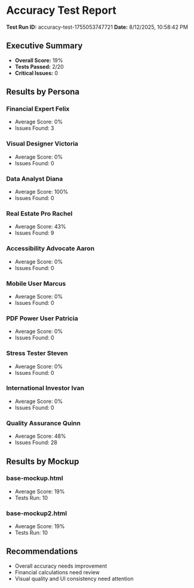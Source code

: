 # Accuracy Test Report

**Test Run ID:** accuracy-test-1755053747721
**Date:** 8/12/2025, 10:58:42 PM

## Executive Summary

- **Overall Score:** 19%
- **Tests Passed:** 2/20
- **Critical Issues:** 0

## Results by Persona

### Financial Expert Felix
- Average Score: 0%
- Issues Found: 3

### Visual Designer Victoria
- Average Score: 0%
- Issues Found: 0

### Data Analyst Diana
- Average Score: 100%
- Issues Found: 0

### Real Estate Pro Rachel
- Average Score: 43%
- Issues Found: 9

### Accessibility Advocate Aaron
- Average Score: 0%
- Issues Found: 0

### Mobile User Marcus
- Average Score: 0%
- Issues Found: 0

### PDF Power User Patricia
- Average Score: 0%
- Issues Found: 0

### Stress Tester Steven
- Average Score: 0%
- Issues Found: 0

### International Investor Ivan
- Average Score: 0%
- Issues Found: 0

### Quality Assurance Quinn
- Average Score: 48%
- Issues Found: 28

## Results by Mockup

### base-mockup.html
- Average Score: 19%
- Tests Run: 10

### base-mockup2.html
- Average Score: 19%
- Tests Run: 10

## Recommendations

- Overall accuracy needs improvement
- Financial calculations need review
- Visual quality and UI consistency need attention

